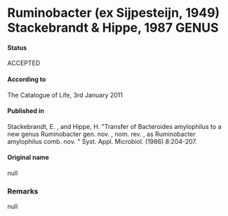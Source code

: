 # Ruminobacter (ex Sijpesteijn, 1949) Stackebrandt & Hippe, 1987 GENUS

#### Status
ACCEPTED

#### According to
The Catalogue of Life, 3rd January 2011

#### Published in
Stackebrandt, E. , and Hippe, H. "Transfer of Bacteroides amylophilus to a new genus Ruminobacter gen. nov. , nom. rev. , as Ruminobacter amylophilus comb. nov. " Syst. Appl. Microbiol. (1986) 8:204-207.

#### Original name
null

### Remarks
null